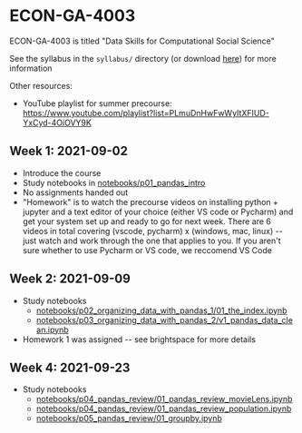 # ECON-GA-4003
ECON-GA-4003 is titled "Data Skills for Computational Social Science"

See the syllabus in the `syllabus/` directory (or download [here](https://github.com/NYU-ComputationalSocialScience/ECON-GA-4003/raw/main/syllabus/compsocsci_data.pdf)) for more information

Other resources:

- YouTube playlist for summer precourse: https://www.youtube.com/playlist?list=PLmuDnHwFwWyItXFIUD-YxCyd-4OiOVY9K


## Week 1: 2021-09-02

- Introduce the course
- Study notebooks in [notebooks/p01_pandas_intro](./notebooks/p01_pandas_intro)
- No assignments handed out
- "Homework" is to watch the precourse videos on installing python + jupyter and a text editor of your choice (either VS code or Pycharm) and get your system set up and ready to go for next week. There are 6 videos in total covering (vscode, pycharm) x (windows, mac, linux) -- just watch and work through the one that applies to you. If you aren't sure whether to use Pycharm or VS code, we reccomend VS Code


## Week 2: 2021-09-09

- Study notebooks
  - [notebooks/p02_organizing_data_with_pandas_1/01_the_index.ipynb](./notebooks/p02_organizing_data_with_pandas_1/01_the_index.ipynb) 
  - [notebooks/p03_organizing_data_with_pandas_2/v1_pandas_data_clean.ipynb](./notebooks/p03_organizing_data_with_pandas_2/v1_pandas_data_clean.ipynb)
- Homework 1 was assigned -- see brightspace for more details

## Week 4: 2021-09-23

- Study notebooks
  - [notebooks/p04_pandas_review/01_pandas_review_movieLens.ipynb](./notebooks/p04_pandas_review/01_pandas_review_movieLens) 
  - [notebooks/p04_pandas_review/01_pandas_review_population.ipynb](./notebooks/p04_pandas_review/01_pandas_review_population) 
  - [notebooks/p05_pandas_review/01_groupby.ipynb](./notebooks/p05_pandas_review/01_groupby.ipynb)